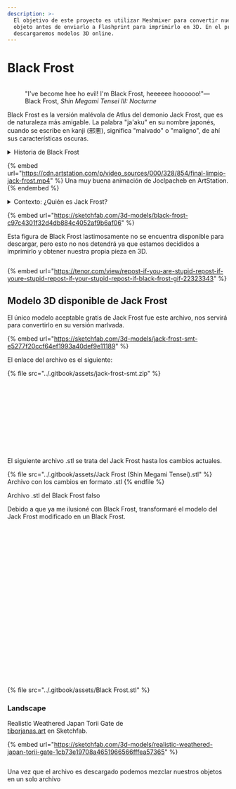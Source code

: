 ```yaml
---
description: >-
  El objetivo de este proyecto es utilizar Meshmixer para convertir nuestro
  objeto antes de enviarlo a Flashprint para imprimirlo en 3D. En el proceso
  descargaremos modelos 3D online.
---
```


# Black Frost

<figure><img src="../.gitbook/assets/image (1).png" alt=""><figcaption><p>"I've become hee ho evil! I'm Black Frost, heeeeee hoooooo!"—Black Frost, <em>Shin Megami Tensei III: Nocturne</em></p></figcaption></figure>

Black Frost es la versión malévola de Atlus del demonio Jack Frost, que es de naturaleza más amigable. La palabra "ja'aku" en su nombre japonés, cuando se escribe en kanji (邪悪), significa "malvado" o "maligno", de ahí sus características oscuras.

<details>

<summary>Historia de Black Frost</summary>

Los Black Frosts son Jack Frosts que se volvieron poderosos y malévolos debido a su anhelo de poderes oscuros y al recordar su naturaleza demoníaca. Son una variante evolucionada del hada invernal amante de la paz. Junto con un aumento en su tamaño, su piel se oscurece y su atuendo pasa de ser azul a morado.

En otra historia, originalmente fue la única criatura en su mundo y oró a su dios por un compañero, pero solo se le concedió por un día. Después de que su amigo se fue, sintió tal tristeza y enojo que se dio cuenta de que nunca debería haber pedido un amigo.

Además de conservar una alta resistencia/inmunidad a los ataques de hielo como sus congéneres de hielo, también comparten una alta resistencia/inmunidad como sus congéneres de fuego. Sin embargo, su naturaleza malévola significa que no pueden resistir ataques basados en la luz en los juegos en los que están presentes.

</details>

{% embed url="https://cdn.artstation.com/p/video_sources/000/328/854/final-limpio-jack-frost.mp4" %}
Una muy buena animación de Joclpacheb en ArtStation.
{% endembed %}

<details>

<summary>Contexto: ¿Quién es Jack Frost?</summary>

Jack Frost es un espíritu de origen inglés. Es un elfo de la nieve que trae el clima frío durante el invierno y se cree que es responsable de la escarcha que se forma en las ventanas de hogares y edificios.

Jack Frost aparece en muchos juegos de la franquicia Megami Tensei, comenzando con Megami Tensei II, y es uno de los demonios con más apariciones en la franquicia. Se le considera la mascota de Atlus y de la franquicia Megami Tensei en su conjunto, lo que ha dado lugar a numerosos cameos. Jack Frost también tiene una "familia" que incluye a otros Frosts, como King Frost, Black Frost y Pyro Jack. Jack Frost y su "familia" tienen la costumbre de añadir "hee," "ho" y "hee-ho" a su lenguaje.

<img src="../.gitbook/assets/descarga.gif" alt="" data-size="original">![](<../.gitbook/assets/image (120).png>)

<img src="../.gitbook/assets/shin-megami-tensei-jack-frost.gif" alt="" data-size="original">![](<../.gitbook/assets/image (121).png>)

![](<../.gitbook/assets/image (122).png>)![](<../.gitbook/assets/image (123).png>)

Variedad de Jack Frost's

![](<../.gitbook/assets/image (126).png>)![](<../.gitbook/assets/image (127).png>)



</details>



{% embed url="https://sketchfab.com/3d-models/black-frost-c97c4301f32d4db884c4052af9b6af06" %}

Esta figura de Black Frost lastimosamente no se encuentra disponible para descargar, pero esto no nos detendrá ya que estamos decididos a imprimirlo y obtener nuestra propia pieza en 3D.

<figure><img src="https://tenor.com/view/repost-if-you-are-stupid-repost-if-youre-stupid-repost-if-your-stupid-repost-if-black-frost-gif-22323343" alt=""><figcaption></figcaption></figure>

{% embed url="https://tenor.com/view/repost-if-you-are-stupid-repost-if-youre-stupid-repost-if-your-stupid-repost-if-black-frost-gif-22323343" %}

## Modelo 3D disponible de Jack Frost

El único modelo aceptable gratis de Jack Frost fue este archivo, nos servirá para convertirlo en su versión marlvada.

{% embed url="https://sketchfab.com/3d-models/jack-frost-smt-e5277f20ccf64ef1993a40def9e11189" %}

El enlace del archivo es el siguiente:

{% file src="../.gitbook/assets/jack-frost-smt.zip" %}



<figure><img src="../.gitbook/assets/image (2).png" alt=""><figcaption></figcaption></figure>

<figure><img src="../.gitbook/assets/image (3).png" alt=""><figcaption></figcaption></figure>

<figure><img src="../.gitbook/assets/image (4).png" alt=""><figcaption></figcaption></figure>

<figure><img src="../.gitbook/assets/image (5).png" alt=""><figcaption></figcaption></figure>

<div>

<figure><img src="../.gitbook/assets/image (6).png" alt=""><figcaption></figcaption></figure>

 

<figure><img src="../.gitbook/assets/imagen_2023-11-03_153020852.png" alt=""><figcaption></figcaption></figure>

</div>

<div align="right">

<figure><img src="../.gitbook/assets/image (7).png" alt=""><figcaption></figcaption></figure>

 

<figure><img src="../.gitbook/assets/imagen_2023-11-03_152904045.png" alt=""><figcaption></figcaption></figure>

</div>

<figure><img src="../.gitbook/assets/image (8).png" alt=""><figcaption></figcaption></figure>

<div>

<figure><img src="../.gitbook/assets/image (9).png" alt=""><figcaption></figcaption></figure>

 

<figure><img src="../.gitbook/assets/imagen_2023-11-03_153241906.png" alt=""><figcaption></figcaption></figure>

</div>

<figure><img src="../.gitbook/assets/image (10).png" alt=""><figcaption></figcaption></figure>

El siguiente archivo .stl se trata del Jack Frost hasta los cambios actuales.

{% file src="../.gitbook/assets/Jack Frost (Shin Megami Tensei).stl" %}
Archivo con los cambios en formato .stl
{% endfile %}

Archivo .stl del Black Frost falso

Debido a que ya me ilusioné con Black Frost, transformaré el modelo del Jack Frost modificado en un Black Frost.

<div>

<figure><img src="../.gitbook/assets/Captura de pantalla 2023-11-03 184210.png" alt=""><figcaption></figcaption></figure>

 

<figure><img src="../.gitbook/assets/Captura de pantalla 2023-11-03 171611.png" alt=""><figcaption></figcaption></figure>

 

<figure><img src="../.gitbook/assets/Captura de pantalla 2023-11-03 171752.png" alt=""><figcaption></figcaption></figure>

 

<figure><img src="../.gitbook/assets/Captura de pantalla 2023-11-03 171913.png" alt=""><figcaption></figcaption></figure>

 

<figure><img src="../.gitbook/assets/Captura de pantalla 2023-11-03 172030.png" alt=""><figcaption></figcaption></figure>

 

<figure><img src="../.gitbook/assets/Captura de pantalla 2023-11-03 172116.png" alt=""><figcaption></figcaption></figure>

 

<figure><img src="../.gitbook/assets/Captura de pantalla 2023-11-03 172153.png" alt=""><figcaption></figcaption></figure>

 

<figure><img src="../.gitbook/assets/Captura de pantalla 2023-11-03 173401.png" alt=""><figcaption></figcaption></figure>

 

<figure><img src="../.gitbook/assets/Captura de pantalla 2023-11-03 173418.png" alt=""><figcaption></figcaption></figure>

 

<figure><img src="../.gitbook/assets/Captura de pantalla 2023-11-03 173507.png" alt=""><figcaption></figcaption></figure>

 

<figure><img src="../.gitbook/assets/Captura de pantalla 2023-11-03 173523.png" alt=""><figcaption></figcaption></figure>

 

<figure><img src="../.gitbook/assets/Captura de pantalla 2023-11-03 173604.png" alt=""><figcaption></figcaption></figure>

 

<figure><img src="../.gitbook/assets/Captura de pantalla 2023-11-03 173729.png" alt=""><figcaption></figcaption></figure>

 

<figure><img src="../.gitbook/assets/Captura de pantalla 2023-11-03 173741.png" alt=""><figcaption></figcaption></figure>

 

<figure><img src="../.gitbook/assets/Captura de pantalla 2023-11-03 181110.png" alt=""><figcaption></figcaption></figure>

 

<figure><img src="../.gitbook/assets/Captura de pantalla 2023-11-03 181127.png" alt=""><figcaption></figcaption></figure>

 

<figure><img src="../.gitbook/assets/Captura de pantalla 2023-11-03 182046.png" alt=""><figcaption></figcaption></figure>

 

<figure><img src="../.gitbook/assets/Captura de pantalla 2023-11-03 182102.png" alt=""><figcaption></figcaption></figure>

 

<figure><img src="../.gitbook/assets/Captura de pantalla 2023-11-03 182247.png" alt=""><figcaption></figcaption></figure>

 

<figure><img src="../.gitbook/assets/Captura de pantalla 2023-11-03 182404.png" alt=""><figcaption></figcaption></figure>

 

<figure><img src="../.gitbook/assets/Captura de pantalla 2023-11-03 182713.png" alt=""><figcaption></figcaption></figure>

 

<figure><img src="../.gitbook/assets/Captura de pantalla 2023-11-03 182727.png" alt=""><figcaption></figcaption></figure>

 

<figure><img src="../.gitbook/assets/Captura de pantalla 2023-11-03 182747.png" alt=""><figcaption></figcaption></figure>

 

<figure><img src="../.gitbook/assets/Captura de pantalla 2023-11-03 183429.png" alt=""><figcaption></figcaption></figure>

 

<figure><img src="../.gitbook/assets/Captura de pantalla 2023-11-03 184055.png" alt=""><figcaption></figcaption></figure>

</div>

<figure><img src="../.gitbook/assets/imagen_2023-11-03_183842408.png" alt=""><figcaption></figcaption></figure>

{% file src="../.gitbook/assets/Black Frost.stl" %}

### Landscape

Realistic Weathered Japan Torii Gate de [\
](https://sketchfab.com/tiborjanas.art)[tiborjanas.art](https://sketchfab.com/tiborjanas.art) en Sketchfab.

{% embed url="https://sketchfab.com/3d-models/realistic-weathered-japan-torii-gate-1cb73e19708a4651966566fffea57365" %}

<figure><img src="../.gitbook/assets/imagen_2023-11-03_192437259.png" alt=""><figcaption></figcaption></figure>

Una vez que el archivo es descargado podemos mezclar nuestros objetos en un solo archivo

<figure><img src="../.gitbook/assets/imagen_2023-11-03_195555558.png" alt=""><figcaption></figcaption></figure>



